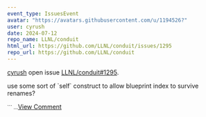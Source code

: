```yaml
---
event_type: IssuesEvent
avatar: "https://avatars.githubusercontent.com/u/1194526?"
user: cyrush
date: 2024-07-12
repo_name: LLNL/conduit
html_url: https://github.com/LLNL/conduit/issues/1295
repo_url: https://github.com/LLNL/conduit
---
```


<a href='https://github.com/cyrush' target='_blank'>cyrush</a> open issue <a href='https://github.com/LLNL/conduit/issues/1295' target='_blank'>LLNL/conduit#1295</a>.

<p>use some sort of `self` construct to allow blueprint index to survive renames?</p><small>```...</small><a href='https://github.com/LLNL/conduit/issues/1295' target='_blank'>View Comment</a>